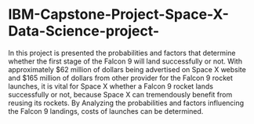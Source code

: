 # IBM-Capstone-Project-Space-X-Data-Science-project-
In this project is presented the probabilities and factors that determine whether the first stage of the Falcon 9 will land successfully or not. With approximately $62  million of dollars being advertised on Space X website and $165 million of dollars from other provider for the Falcon 9 rocket launches, it is vital for Space X whether a Falcon 9 rocket lands successfully or not, because Space X can tremendously benefit from reusing its rockets. By Analyzing the probabilities and factors influencing the Falcon 9 landings, costs of launches can be determined. 
